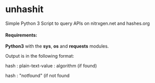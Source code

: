 # unhashit

Simple Python 3 Script to query APIs on nitrxgen.net and hashes.org

#### Requirements:
**Python3** with the **sys**, **os** and **requests** modules.


Output is in the following format:

hash : plain-text-value : algorithm (if found)

hash : "notfound" (if not found
